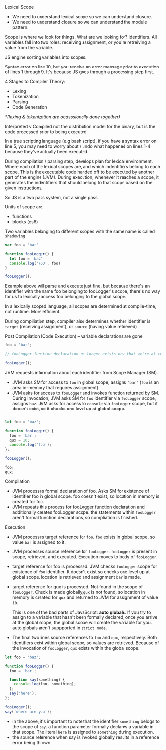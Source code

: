 Lexical Scope
- We need to understand lexical scope so we can understand closure.
- We need to understand closure so we can understand the module pattern.

Scope is where we look for things. What are we looking for? Identifiers. All variables fall into two roles:
receiving assignment, or you're retreiving a value from the variable.

JS engine sorting variables into scopes.

Syntax error on line 10, but you receive an error message prior to execution of lines 1 through 9. It's because JS goes through a processing step first.

4 Stages to Compiler Theory:
- Lexing
- Tokenization
- Parsing
- Code Generation

_*(lexing & tokenization are ocasssionally done together)_

Interpreted v Compiled not the distribution model for the binary, but is the code processed prior to being executed

In a true scripting language (e.g bash script), if you have a syntax error on line 5, you may need to worry about / undo what happened on lines 1-4 because they've actually been executed.

During compilation / parsing step, develops plan for lexical environment. Where each of the lexical scopes are, and which indentifiers belong to each scope. This is the executable code handed off to be executed by another part of the engine (JVM). During execution, whenever it reaches a scope, it generates the indentifiers that should belong to that scope based on the given instructions.

So JS is a two pass system, not a single pass

Units of scope are:
 - functions
 - blocks (es6)

Two variables belonging to different scopes with the same name is called `shadowing`

```javascript
var foo = 'bar'

function fooLogger() {
  let foo = 'baz'
  console.log('FOO', foo)
}

fooLogger();
```

Example above will parse and execute just fine, but because there's an identifier with the name foo belonging to fooLogger's scope, there's no way for us to lexically access foo belonging to the global scope.

In a lexically scoped language, all scopes are determined at compile-time, not runtime.
More efficient.

During compiliation step, compiler also determines whether identifier is `target` (receiving assignment), or 
`source` (having value retrieved)

Post Compilation (Code Execution)
&ndash; variable declarations are gone

```javascript
foo = 'bar';

// fooLogger function declaration no longer exists now that we're at runtime

fooLogger();
```
JVM requests information about each identifier from Scope Manager (SM).
  - JVM asks SM for access to `foo` in global scope, assigns `'bar'` (`foo` is an area in-memory that requires assignment).
  - JVM asks for access to `fooLogger` and invokes function returned by SM. During invocation, JVM asks SM for `foo` identifier via `fooLogger` scope, assigns `baz`. JVM asks for access to `console` via `fooLogger` scope, but it doesn't exist, so it checks one level up at global scope.

```javascript

let foo = 'baz';

function fooLogger() {
  foo = 'bar';
  qux = 10;
  console.log('foo');
};

fooLogger();

foo;
qux;
```
Compilation
- JVM processes formal declaration of foo. Asks SM for existence of identifier foo in global scope. foo doesn't exist, so location in memory is created for foo.
- JVM repeats this process for fooLogger function declaration and additionally creates fooLogger scope. the statements within `fooLogger` aren't formal function declarations, so compliation is finished.

Execution
- JVM processes target reference for `foo`. `foo` exists in global scope, so value `bar` is assigned to it.
- JVM processes source reference for `fooLogger`. `fooLogger` is present in scope, retrieved, and executed. Execution moves to body of
  `fooLogger`.
- target reference for foo is processed. JVM checks `fooLogger` scope for existence of `foo` identifier. It doesn't exist so checks one
  level up at global scope. location is retrieved and assignment `bar` is made.
- target reference for qux is processed. Not found in the scope of `fooLogger`. Check is made globally,`qux` is not found, so location
  in memory is created for `qux` and returned to JVM for assignment of value `10`.

  This is one of the bad parts of JavaScript: **auto globals**. If you try to assign to a variable that hasn't been formally declared,
  once you arrive at the global scope, the global scope will create the variable for you. auto globals aren't suppported in `strict mode`.

- The final two lines source references to `foo` and `qux`, respectively. Both identifiers exist within global scope, so values are
  retrieved. Because of the invocation of `fooLogger`, `qux` exists within the global scope.

```javascript
let foo = 'baz';

function fooLogger() {
  foo = 'bar';

  function say(something) {
    console.log(foo, something);
  };
  say('here');
};

fooLogger();
say('where are you');
```

- in the above, it's important to note that the identifier `something` belogs to the scope of `say`. a function parameter formally
  declares a variable in that scope. The literal `here` is assigned to `something` during execution.
-  the source reference when say is invoked globally results in a reference error being thrown.
